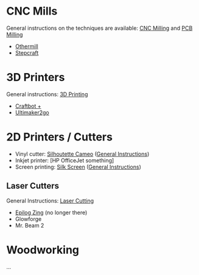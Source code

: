 <!-- TITLE: Tools -->
<!-- SUBTITLE: An overview over all tools currently available at erfindergarden, along with instructions on how to use them -->

# CNC Mills

General instructions on the techniques are available: [CNC Milling](/skills/cnc-milling) and [PCB Milling](/skills/electronics/pcb-milling)

- [Othermill](/tools/othermill)
- [Stepcraft](/tools/stepcraft)

# 3D Printers

General instructions: [3D Printing](/skills/3d-printing)

- [Craftbot +](/tools/craftbot-plus)
- [Ultimaker2go](/tools/ultimaker2go)

# 2D Printers / Cutters

- Vinyl cutter: [Silhoutette Cameo](/tools/silhouette-cameo) ([General Instructions](/skills/vinyl-cutting))
- Inkjet printer: [HP OfficeJet something]
- Screen printing: [Silk Screen](/tools/silk-screen) ([General Instructions](/skills/screen-printing))

## Laser Cutters

General Instructions: [Laser Cutting](/skills/laser-cutting)

- [Epilog Zing](/tools/epilog-zing) (no longer there)
- Glowforge
- Mr. Beam 2

# Woodworking

…